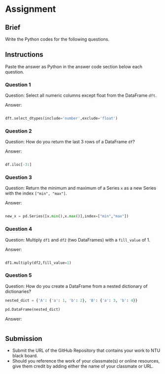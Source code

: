 # Assignment

## Brief

Write the Python codes for the following questions.

## Instructions

Paste the answer as Python in the answer code section below each question.

### Question 1

Question: Select all numeric columns except float from the DataFrame `dft`.

Answer:

```python

dft.select_dtypes(include='number',exclude='float')

```

### Question 2

Question: How do you return the last 3 rows of a DataFrame `df`?

Answer:

```python

df.iloc[-3:]

```

### Question 3

Question: Return the minimum and maximum of a Series `x` as a new Series with the index `["min", "max"]`.

Answer:

```python

new_x = pd.Series([x.min(),x.max()],index=["min","max"])

```

### Question 4

Question: Multiply `df1` and `df2` (two DataFrames) with a `fill_value` of 1.

Answer:

```python

df1.multiply(df2,fill_value=1)

```

### Question 5

Question: How do you create a DataFrame from a nested dictionary of dictionaries?

```python
nested_dict = {'A': {'a': 1, 'b': 2}, 'B': {'a': 3, 'b': 4}}

pd.DataFrame(nested_dict)
```

Answer:

```python

```

## Submission

- Submit the URL of the GitHub Repository that contains your work to NTU black board.
- Should you reference the work of your classmate(s) or online resources, give them credit by adding either the name of your classmate or URL.
